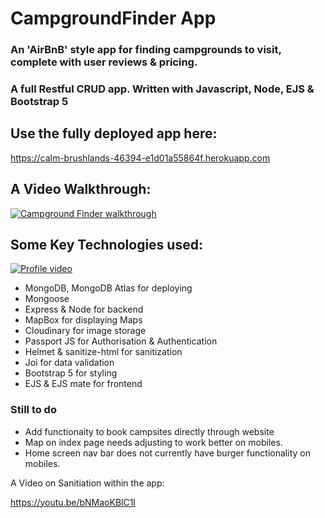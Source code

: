# CampgroundFinder App
### An 'AirBnB' style app for finding campgrounds to visit, complete with user reviews & pricing.

### A full Restful CRUD app. Written with Javascript, Node, EJS & Bootstrap 5

## Use the fully deployed app here:
https://calm-brushlands-46394-e1d01a55864f.herokuapp.com

## A Video Walkthrough:
[![Campground Finder walkthrough](https://i.imgur.com/ARSem5hm.png)](https://youtu.be/k9N7xA1inLY)  

## Some Key Technologies used: 

[![Profile video](https://imgur.com/a/jcf3Is4)](https://youtu.be/cQnpg28Pq1c)

- MongoDB, MongoDB Atlas for deploying
- Mongoose
- Express & Node for backend
- MapBox for displaying Maps
- Cloudinary for image storage
- Passport JS for Authorisation & Authentication
- Helmet & sanitize-html for sanitization
- Joi for data validation
- Bootstrap 5 for styling
- EJS & EJS mate for frontend

### Still to do
- Add functionaity to book campsites directly through website
- Map on index page needs adjusting to work better on mobiles.
- Home screen nav bar does not currently have burger functionality on mobiles.

A Video on Sanitiation within the app:

https://youtu.be/bNMaoKBlC1I
